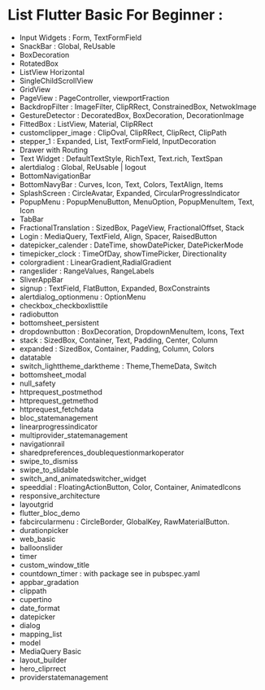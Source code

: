 # List Flutter Basic For Beginner :
- Input Widgets : Form, TextFormField
- SnackBar : Global, ReUsable
- BoxDecoration
- RotatedBox
- ListView Horizontal
- SingleChildScrollView
- GridView
- PageView : PageController, viewportFraction
- BackdropFilter : ImageFilter, ClipRRect, ConstrainedBox, NetwokImage
- GestureDetector : DecoratedBox, BoxDecoration, DecorationImage
- FittedBox : ListView, Material, ClipRRect
- customclipper_image : ClipOval, ClipRRect, ClipRect, ClipPath
- stepper_1 : Expanded, List, TextFormField, InputDecoration
- Drawer with Routing
- Text Widget : DefaultTextStyle, RichText, Text.rich, TextSpan
- alertdialog : Global, ReUsable | logout
- BottomNavigationBar
- BottomNavyBar : Curves, Icon, Text, Colors, TextAlign, Items
- SplashScreen : CircleAvatar, Expanded, CircularProgressIndicator
- PopupMenu : PopupMenuButton, MenuOption, PopupMenuItem, Text, Icon
- TabBar
- FractionalTranslation : SizedBox, PageView, FractionalOffset, Stack
- Login : MediaQuery, TextField, Align, Spacer, RaisedButton
- datepicker_calender : DateTime, showDatePicker, DatePickerMode
- timepicker_clock : TimeOfDay, showTimePicker, Directionality
- colorgradient : LinearGradient,RadialGradient
- rangeslider : RangeValues, RangeLabels
- SliverAppBar
- signup : TextField, FlatButton, Expanded, BoxConstraints
- alertdialog_optionmenu : OptionMenu
- checkbox_checkboxlisttile
- radiobutton
- bottomsheet_persistent
- dropdownbutton : BoxDecoration, DropdownMenuItem, Icons, Text
- stack : SizedBox, Container, Text, Padding, Center, Column
- expanded : SizedBox, Container, Padding, Column, Colors
- datatable
- switch_lighttheme_darktheme : Theme,ThemeData, Switch
- bottomsheet_modal
- null_safety
- httprequest_postmethod
- httprequest_getmethod
- httprequest_fetchdata
- bloc_statemanagement
- linearprogressindicator 
- multiprovider_statemanagement 
- navigationrail
- sharedpreferences_doublequestionmarkoperator
- swipe_to_dismiss
- swipe_to_slidable 
- switch_and_animatedswitcher_widget 
- speeddial : FloatingActionButton, Color, Container, AnimatedIcons
- responsive_architecture
- layoutgrid
- flutter_bloc_demo
- fabcircularmenu : CircleBorder, GlobalKey, RawMaterialButton.
- durationpicker
- web_basic
- balloonslider
- timer
- custom_window_title
- countdown_timer  : with package see in pubspec.yaml
- appbar_gradation
- clippath 
- cupertino
- date_format
- datepicker
- dialog
- mapping_list
- model
- MediaQuery Basic
- layout_builder
- hero_cliprrect
- providerstatemanagement
